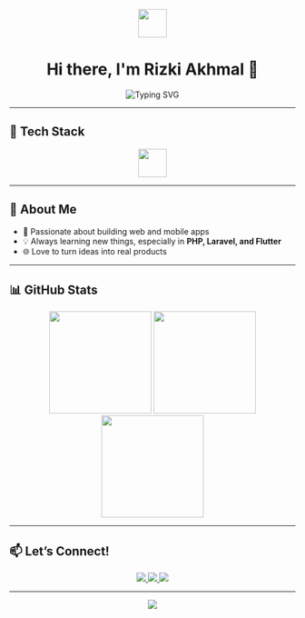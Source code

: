 <!-- Animated waving hand gif -->
<p align="center">
  <img src="https://raw.githubusercontent.com/RizkiAkhmal/RizkiAkhmal/main/wave.gif" width="50px">
</p>

<h1 align="center">Hi there, I'm Rizki Akhmal 👋</h1>

<p align="center">
  <img src="https://readme-typing-svg.demolab.com?font=Fira+Code&pause=1000&color=3F7FFF&center=true&vCenter=true&width=435&lines=Web+%26+Mobile+Developer;PHP+%7C+Laravel+%7C+Flutter+Enthusiast" alt="Typing SVG" />
</p>

---

## 🚀 Tech Stack
<div align="center">
  <img src="https://skillicons.dev/icons?i=php,laravel,js,html,css,flutter,dart,mysql,git,vscode,figma" height="50" />
</div>

---

## 🌱 About Me
- 🔭 Passionate about building web and mobile apps  
- 💡 Always learning new things, especially in **PHP, Laravel, and Flutter**  
- 🌐 Love to turn ideas into real products  

---

## 📊 GitHub Stats
<div align="center">
  <img src="https://github-readme-stats.vercel.app/api?username=RizkiAkhmal&show_icons=true&theme=radical" height="180" />
  <img src="https://github-readme-streak-stats.herokuapp.com?user=RizkiAkhmal&theme=radical&hide_border=true" height="180" />
</div>

<div align="center">
  <img src="https://github-readme-activity-graph.vercel.app/graph?username=RizkiAkhmal&theme=github-compact" height="180" />
</div>

---

## 📫 Let’s Connect!
<p align="center">
  <a href="https://www.linkedin.com/in/rizki-akhmal-b4b730263/" target="_blank">
    <img src="https://img.shields.io/badge/-LinkedIn-0077B5?logo=linkedin&logoColor=white&style=for-the-badge" />
  </a>
  <a href="https://www.instagram.com/rizkiakmal1/" target="_blank">
    <img src="https://img.shields.io/badge/-Instagram-E4405F?logo=instagram&logoColor=white&style=for-the-badge" />
  </a>
  <a href="https://discord.gg/kimals__" target="_blank">
    <img src="https://img.shields.io/badge/-Discord-5865F2?logo=discord&logoColor=white&style=for-the-badge" />
  </a>
</p>

---

<p align="center">
  <img src="https://capsule-render.vercel.app/api?type=waving&color=gradient&height=100&section=footer"/>
</p>

